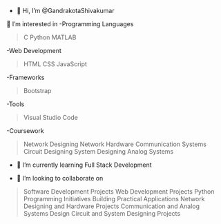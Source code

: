 - 👋 Hi, I’m @GandrakotaShivakumar

👀 I’m interested in 
-Programming Languages
>C
>Python
>MATLAB

-Web Development
>HTML
>CSS
>JavaScript

-Frameworks
>Bootstrap

-Tools
>Visual Studio Code

-Coursework
>Network Designing
>Network Hardware
>Communication Systems
>Circuit Designing
>System Designing
>Analog Systems

- 🌱 I’m currently learning Full Stack Development
  
- 🤝 I’m looking to collaborate on
>Software Development Projects
>Web Development Projects
>Python Programming Initiatives
>Building Practical Applications
>Network Designing and Hardware Projects
>Communication and Analog Systems Design
>Circuit and System Designing Projects 
